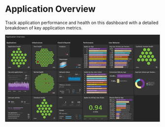 # Application Overview
Track application performance and health on this dashboard with a detailed breakdown of key application metrics. 

![Application Overview](ApplicationOverview.png)

